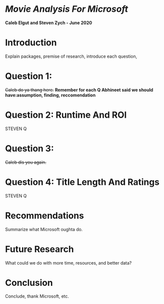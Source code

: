 # *Movie Analysis For Microsoft*
**Caleb Elgut and Steven Zych - June 2020**

# Introduction

Explain packages, premise of research, introduce each question, 

# Question 1: 

~~Caleb do ya thang here.~~
**Remember for each Q Abhineet said we should have:assumption, finding, reccomendation**

# Question 2: Runtime And ROI

STEVEN Q

# Question 3:

~~Caleb dis you again.~~

# Question 4: Title Length And Ratings

STEVEN Q

# Recommendations

Summarize what Microsoft oughta do.

# Future Research

What could we do with more time, resources, and better data?

# Conclusion

Conclude, thank Microsoft, etc.